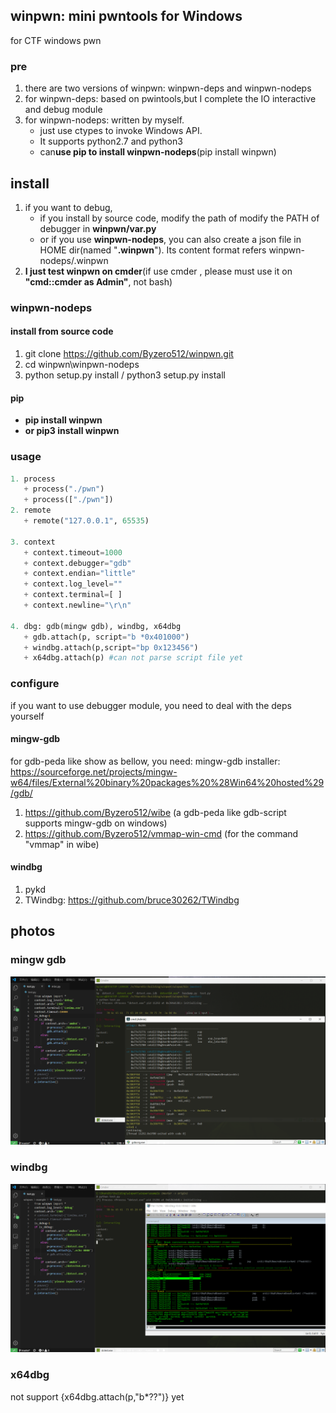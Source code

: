 ## winpwn: mini pwntools for Windows
for CTF windows pwn

### pre
1. there are two versions of winpwn: winpwn-deps and winpwn-nodeps
2. for winpwn-deps: based on pwintools,but I complete the IO interactive and debug module
3. for winpwn-nodeps: written by myself. 
   + just use ctypes to invoke Windows API. 
   + It supports python2.7 and python3
   + can<b>use pip to install winpwn-nodeps</b>(pip install winpwn)


## install
1. if you want to debug, 
   + if you install by source code, modify the path of modify the PATH of debugger in <b>winpwn/var.py</b>
   + or if you use <b>winpwn-nodeps</b>, you can also create a json file in HOME dir(named "<b>.winpwn</b>"). Its content format refers winpwn-nodeps/.winpwn
2. <b>I just test winpwn on cmder</b>(if use cmder , please must use it on <b>"cmd::cmder as Admin"</b>, not bash)

### winpwn-nodeps

#### install from source code
1. git clone  https://github.com/Byzero512/winpwn.git
2. cd winpwn\winpwn-nodeps
3. python setup.py install / python3 setup.py install

#### pip
+ <b>pip install winpwn </b>
+ <b>or pip3 install winpwn</b>


### usage
```python
1. process
   + process("./pwn")
   + process(["./pwn"])
2. remote
   + remote("127.0.0.1", 65535)
   
3. context
   + context.timeout=1000
   + context.debugger="gdb"
   + context.endian="little"
   + context.log_level=""
   + context.terminal=[ ]
   + context.newline="\r\n"
   
4. dbg: gdb(mingw gdb), windbg, x64dbg
   + gdb.attach(p, script="b *0x401000")
   + windbg.attach(p,script="bp 0x123456")
   + x64dbg.attach(p) #can not parse script file yet
```

### configure
if you want to use debugger module, you need to deal with the deps yourself

#### mingw-gdb
for gdb-peda like show  as bellow, you need:
mingw-gdb installer: https://sourceforge.net/projects/mingw-w64/files/External%20binary%20packages%20%28Win64%20hosted%29/gdb/

1. https://github.com/Byzero512/wibe (a gdb-peda like gdb-script supports mingw-gdb on windows)
2. https://github.com/Byzero512/vmmap-win-cmd (for the command "vmmap" in wibe)

#### windbg
1. pykd
2. TWindbg: https://github.com/bruce30262/TWindbg


## photos

### mingw gdb

![gdb](./img/winpwn1.png)

### windbg

![windbg](./img/winpwn2.png)

### x64dbg
not support {x64dbg.attach(p,"b*??")} yet
